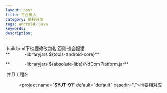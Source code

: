 ```yaml
---
layout: post
title: 平台接入
category: 编程开发
tags: android／java
keywords: 
description: 
---
```


 build.xml下也要修改包名,否则也会报错.\
 **            -libraryjars \${tools-android-core}**

**            -libraryjars \${absolute-libs}/NdComPlatform.jar**

 并且工程名

           \<project name="**SYJT-91**" default="default" basedir="."\>也要相对应

 








